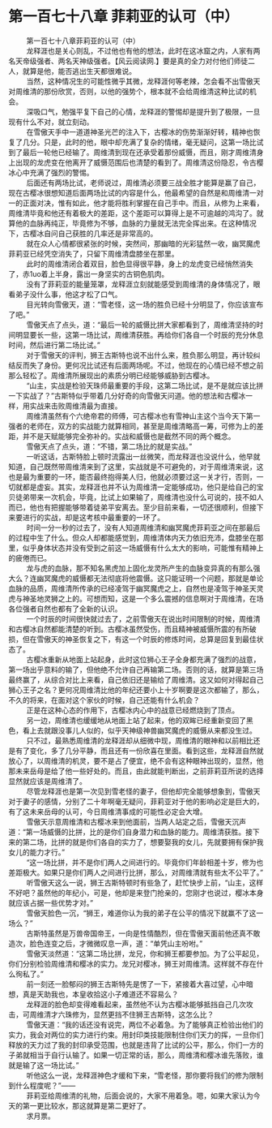 <h1>第一百七十八章 菲莉亚的认可（中）</h1>
<div id="content">&nbsp&nbsp&nbsp&nbsp&nbsp&nbsp&nbsp&nbsp
 第一百七十八章菲莉亚的认可（中）
 <br/>&nbsp&nbsp&nbsp&nbsp&nbsp&nbsp&nbsp&nbsp
 龙释涯也是关心则乱，不过他也有他的想法，此时在这冰窟之内，人家有两名天帝级强者、两名天神级强者。【风云阅读网.】要是真的全力对付他们师徒二人，就算是他，能否逃出生天都很难说。
 <br/>&nbsp&nbsp&nbsp&nbsp&nbsp&nbsp&nbsp&nbsp
 当然，这种情况生的可能性微乎其微，龙释涯何等老辣，怎会看不出雪傲天对周维清的那份欣赏，否则，以他的强势个，根本就不会给周维清这种比试的机会。
 <br/>&nbsp&nbsp&nbsp&nbsp&nbsp&nbsp&nbsp&nbsp
 深吸口气，勉强平复下自己的心情，龙释涯的警惕却是提升到了极限，一旦现有什么不对，就立刻动。
 <br/>&nbsp&nbsp&nbsp&nbsp&nbsp&nbsp&nbsp&nbsp
 在雪傲天手中一道道神圣光芒的注入下，古樱冰的伤势渐渐好转，精神也恢复了几分。只是，此时的他，眼中却充满了复杂的情绪，毫无疑问，这第一场比试到了最后一轮他已经输了。周维清到现在还承受着那份威慑，而且，刚才周维清身上出现的龙虎变在他离开了威慑范围后也清楚的看到了。周维清这份隐忍，令古樱冰心中充满了强烈的警惕。
 <br/>&nbsp&nbsp&nbsp&nbsp&nbsp&nbsp&nbsp&nbsp
 后面还有两场比试，老师说过，周维清必须要三战全胜才能算是赢了自己，现在古樱冰很想知道后面两场比试的内容是什么，他最希望的自然是和周维清一对一的正面对决，惟有如此，他才能将胜利掌握在自己手中。而且，从修为上来看，周维清毕竟和他还有着极大的差距，这个差距可以算得上是不可逾越的鸿沟了。就算他的血脉再纯正，毕竟修为不够，血脉的力量就无法完全挥出来。在这种情况下，古樱冰自问自己获胜的几率还是非常高的。
 <br/>&nbsp&nbsp&nbsp&nbsp&nbsp&nbsp&nbsp&nbsp
 就在众人心情都很紧张的时候，突然间，那幽暗的光彩猛然一收，幽冥魔虎菲莉亚已经凭空消失了，只留下周维清盘膝坐在那里。
 <br/>&nbsp&nbsp&nbsp&nbsp&nbsp&nbsp&nbsp&nbsp
 此时的周维清闭合着双目，脸色显得很平静，身上的龙虎变已经悄然消失了，赤1uo着上半身，露出一身坚实的古铜色肌肉。
 <br/>&nbsp&nbsp&nbsp&nbsp&nbsp&nbsp&nbsp&nbsp
 没有了菲莉亚的能量笼罩，龙释涯立刻就能感受到周维清的身体情况了，眼看弟子没什么事，他这才松了口气。
 <br/>&nbsp&nbsp&nbsp&nbsp&nbsp&nbsp&nbsp&nbsp
 目光转向雪傲天，道：“雪老怪，这一场的胜负已经十分明显了，你应该宣布了吧。”
 <br/>&nbsp&nbsp&nbsp&nbsp&nbsp&nbsp&nbsp&nbsp
 雪傲天点了点头，道：“最后一轮的威慑比拼大家都看到了，周维清坚持的时间明显要长一些，这第一场比试，周维清获胜。再给你们各自一个时辰的充分休息时间，然后进行第二场比试。”
 <br/>&nbsp&nbsp&nbsp&nbsp&nbsp&nbsp&nbsp&nbsp
 对于雪傲天的评判，狮王古斯特也说不出什么来，胜负那么明显，再计较纠结反而失了身份。更何况比试还有后面两场呢。不过，他现在的心情已经不想之前那么轻松了。周维清所展现出的素质分明已经能够威胁到古樱冰。
 <br/>&nbsp&nbsp&nbsp&nbsp&nbsp&nbsp&nbsp&nbsp
 “山主，实战是检验天珠师最重要的手段，这第二场比试，是不是就应该比拼一下实战了？”古斯特似乎带着几分好奇的向雪傲天问道。他的想法和古樱冰一样，用实战来击败周维清最为直接。
 <br/>&nbsp&nbsp&nbsp&nbsp&nbsp&nbsp&nbsp&nbsp
 周维清虽然有个六绝帝君的师傅，可古樱冰也有雪神山主这个当今天下第一强者的老师在，双方的实战能力就算相同，甚至是周维清略高一筹，可修为上的差距，并不是天赋能够完全弥补的。实战和威慑也是截然不同的两个概念。
 <br/>&nbsp&nbsp&nbsp&nbsp&nbsp&nbsp&nbsp&nbsp
 雪傲天点了点头，道：“不错，第二场比的就是实战。”
 <br/>&nbsp&nbsp&nbsp&nbsp&nbsp&nbsp&nbsp&nbsp
 一听这话，古斯特脸上顿时流露出一丝微笑，而龙释涯也没说什么，他早就知道，自己既然带周维清来到了这里，实战就是不可避免的，对于周维清来说，这也是最为重要的一环，能否最终抱得美人归，他就必须要过这一关才行，否则，一切就都是虚妄。其实，龙释涯也并不认为周维清一定能够成功，他只是给自己的宝贝徒弟带来一次机会，毕竟，比试上如果输了，周维清也没什么可说的，技不如人而已，他也有把握能够带着徒弟平安离去。至少目前来看，一切还很顺利，但接下来要进行的实战，却是这考核中最重要的一环了。
 <br/>&nbsp&nbsp&nbsp&nbsp&nbsp&nbsp&nbsp&nbsp
 时间一分一秒的过去了，没有人知道周维清和幽冥魔虎菲莉亚之间在那最后的过程中生了什么。但众人却都能感觉到，周维清体内天力依旧充沛，盘膝坐在那里，似乎身体状态并没有受到之前这一场威慑有什么太大的影响，可能惟有精神上的疲倦而已。
 <br/>&nbsp&nbsp&nbsp&nbsp&nbsp&nbsp&nbsp&nbsp
 龙与虎的血脉，那不知名黑虎加上固化龙灵所产生的血脉变异真的有那么强大么？连幽冥魔虎的威慑都无法彻底将他震慑。这只能证明一个问题，那就是单论血脉的品质，周维清所传承的已经凌驾于幽冥魔虎之上，自然也是凌驾于神圣天灵虎与神圣地灵狮之上的。可想而知，这是一个多么震撼的信息啊对于周维清，在场各位强者自然也都有了全新的认识。
 <br/>&nbsp&nbsp&nbsp&nbsp&nbsp&nbsp&nbsp&nbsp
 一个时辰的时间很快就过去了，之前雪傲天在说出时间限制的时候，周维清和古樱冰自然都能清楚的听到。古樱冰虽然受伤，而且精神被威慑所震的有所破损，但在雪傲天的神圣恢复之下，有这一个时辰的修炼时间，总算是回复到最佳状态了。
 <br/>&nbsp&nbsp&nbsp&nbsp&nbsp&nbsp&nbsp&nbsp
 古樱冰重新从地面上站起身，此时这位狮心王子全身都充满了强烈的战意，第一场出乎意料的输了，但他绝不允许自己再输第二场。否则的话，就算是第三场最终赢了，从综合对比上来看，自己依旧还是输给了周维清。这又如何对得起自己狮心王子之名？更何况周维清比他的年纪还要小上十岁啊要是这次都输了，那么，不久的将来，在面对这个家伙的时候，自己还能有什么机会？
 <br/>&nbsp&nbsp&nbsp&nbsp&nbsp&nbsp&nbsp&nbsp
 正是在这种心态的作用下，古樱冰内心中的战意已经燃烧到了顶点。
 <br/>&nbsp&nbsp&nbsp&nbsp&nbsp&nbsp&nbsp&nbsp
 另一边，周维清也缓缓地从地面上站了起来，他的双眸已经重新变回了黑色，看上去就跟没事儿人似的，似乎天神级神兽幽冥魔虎的威慑从来都没生过。
 <br/>&nbsp&nbsp&nbsp&nbsp&nbsp&nbsp&nbsp&nbsp
 只不过，最熟悉周维清的龙释涯却从细微中现，周维清的眼神和以前相比还是有了变化，多了几分平静，而且还有一份欣喜在里面。看到这些，龙释涯自然就放心了，以周维清的机灵，要不是占了便宜，绝不会有这种眼神出现的，显然，他那未来岳母是给了他一些好处的。而且，由此就能判断出，之前菲莉亚所说的选择显然就应该是周维清了。
 <br/>&nbsp&nbsp&nbsp&nbsp&nbsp&nbsp&nbsp&nbsp
 尽管龙释涯也是第一次见到雪老怪的妻子，但他却完全能够想象到，雪傲天对于妻子的感情，分别了二十年啊毫无疑问，菲莉亚对于他的影响必定是巨大的，有了这未来岳母的认可，今日周维清事成的可能性必定会大增。
 <br/>&nbsp&nbsp&nbsp&nbsp&nbsp&nbsp&nbsp&nbsp
 雪傲天示意周维清和古樱冰来到他面前，当两人站定之后，雪傲天沉声道：“第一场威慑的比拼，比的是你们自身潜力和血脉的能力。周维清获胜。接下来的第二场，比拼的就是你们各自的实力了，想要娶我的女儿，先就要拥有保护我女儿的能力才行。”
 <br/>&nbsp&nbsp&nbsp&nbsp&nbsp&nbsp&nbsp&nbsp
 “这一场比拼，并不是你们两人之间进行的。毕竟你们年龄相差十岁，修为也差距极大。如果只是你们两人之间进行比拼，那么，对周维清就有些太不公平了。”
 <br/>&nbsp&nbsp&nbsp&nbsp&nbsp&nbsp&nbsp&nbsp
 听雪傲天这么一说，狮王古斯特顿时有些急了，赶忙快步上前，“山主，这样不好吧？虽然他的年纪小，可是，他却是来登门抢亲的，您刚才也说过，樱冰本身就应该占据一些优势才对。”
 <br/>&nbsp&nbsp&nbsp&nbsp&nbsp&nbsp&nbsp&nbsp
 雪傲天脸色一沉，“狮王，难道你认为我的弟子在公平的情况下就赢不了这一场么？”
 <br/>&nbsp&nbsp&nbsp&nbsp&nbsp&nbsp&nbsp&nbsp
 古斯特虽然是万兽帝国帝王，一向是性情酷烈，但在雪傲天面前他还真不敢造次，脸色连变之后，才微微叹息一声，道：“单凭山主吩咐。”
 <br/>&nbsp&nbsp&nbsp&nbsp&nbsp&nbsp&nbsp&nbsp
 雪傲天淡然道：“这第二场比拼，龙兄，你和狮王都要参加。为了公平起见，你们分别检验周维清和樱冰的实力。龙兄对樱冰，狮王对周维清。这样就不存在什么徇私了。”
 <br/>&nbsp&nbsp&nbsp&nbsp&nbsp&nbsp&nbsp&nbsp
 前一刻还一脸郁闷的狮王古斯特先是愣了一下，紧接着大喜过望，心中暗想，真是天助我也，本皇收拾这小子难道还不容易么？
 <br/>&nbsp&nbsp&nbsp&nbsp&nbsp&nbsp&nbsp&nbsp
 龙释涯的脸色却变得难看起来，虽然他不认为古樱冰能够抵挡自己几次攻击，可周维清才六珠修为，显然更挡不住狮王古斯特，这怎么比？
 <br/>&nbsp&nbsp&nbsp&nbsp&nbsp&nbsp&nbsp&nbsp
 雪傲天道：“我的话还没有说完，两位不必着急。为了能够真正检验出他们的实力，我会对两位的实力进行约束。用封印类技能限制住你们天力的挥，一旦你们释放的天力过了我的封印承受范围，也就是违背了比试的公平，那么，你们一方的子弟就相当于自行认输了。如果一切正常的话，那么，周维清和樱冰谁先落败，谁就是输了这一场比试。”
 <br/>&nbsp&nbsp&nbsp&nbsp&nbsp&nbsp&nbsp&nbsp
 听他这么一说，龙释涯神色才缓和下来，“雪老怪，那你要将我们的修为限制到什么程度呢？”——
 <br/>&nbsp&nbsp&nbsp&nbsp&nbsp&nbsp&nbsp&nbsp
 菲莉亚给周维清的礼物，后面会说的，大家不用着急。嗯，如果大家认为今天的第一更比较水，那这就算是第二更好了。
 <br/>&nbsp&nbsp&nbsp&nbsp&nbsp&nbsp&nbsp&nbsp
 求月票。
 <br/>&nbsp&nbsp&nbsp&nbsp&nbsp&nbsp&nbsp&nbsp
 <br/>&nbsp&nbsp&nbsp&nbsp&nbsp&nbsp&nbsp&nbsp
</div>
